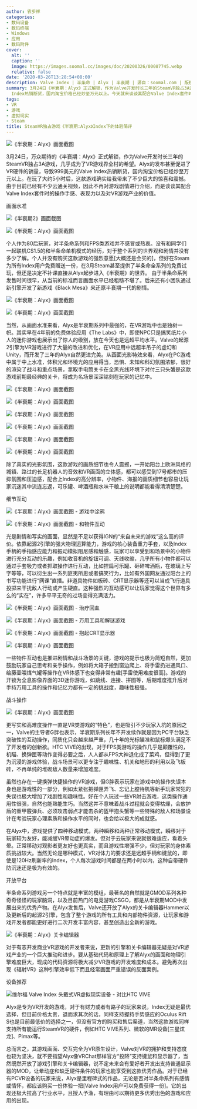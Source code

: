 ```yaml
---
author: 农步祥
categories:
- 数码设备
- 数码终端
- Windows
- 应用
- 数码附件
cover:
  alt: ''
  caption: ''
  image: https://images.soomal.cc/images/doc/20200326/00087745.webp
  relative: false
date: '2020-03-26T13:28:54+08:00'
description: Valve Index | 半条命 | Alyx | 半衰期 | 源自：soomal.com | 版权：原创 |  平均/总评分：10.00/100
summary: 3月24日《半衰期：Alyx》正式解锁，作为Valve开发时长三年的SteamVR独占3A游戏，几乎成为了VR游戏界全村的希望。Alyx的发布甚至促进了VR硬件的销量，导致999美元的Valve
  Index热销断货，国内淘宝价格已经炒至万元以上。今天就来谈谈其配合Valve Index套件时的操作手感、表现力以及对VR游戏产业的价值。
tags:
- VR
- 游戏
- 虚拟现实
- Steam
title: SteamVR独占游戏《半衰期:Alyx》Index下的体验简评
---
```


![《半衰期：Alyx》画面截图](https://images.soomal.cc/images/doc/20200326/00087763.webp)



3月24日，万众期待的《半衰期：Alyx》正式解锁，作为Valve开发时长三年的SteamVR独占3A游戏，几乎成为了VR游戏界全村的希望。Alyx的发布甚至促进了VR硬件的销量，导致999美元的Valve Index热销断货，国内淘宝价格已经炒至万元以上。在玩了大约5小时后，这款游戏确实给我带来了不少巨大的惊喜和震撼。由于目前已经有不少云通关视频，因此不再对游戏剧情进行介绍，而是谈谈其配合Valve Index套件时的操作手感、表现力以及对VR游戏产业的价值。



画面水准



![《半衰期2》画面截图](https://images.soomal.cc/images/doc/20200326/00087746_01.webp)



![《半衰期：Alyx》画面截图](https://images.soomal.cc/images/doc/20200326/00087747_01.webp)



个人作为80后玩家，对半条命系列和FPS类游戏并不感冒或热衷。没有和同学们一起联机CS1.5的和半条命单机模式的经历，对于整个系列的世界观和剧情并没有多少了解。个人并没有购买这款游戏的强烈意愿[大概还是会买的]，但好在Steam为所有Index用户免费赠送一份，在3月Steam甚至提供了半条命全系列的免费试玩，但还是决定不补课直接从Alyx起步进入《半衰期》的世界。 由于半条命系列发售时间很早，从当前的标准而言画面水平已经粗糙不堪了。后来还有小团队通过新引擎开发了新游戏《Black Mesa》来还原半衰期一代的剧情。



![《半衰期：Alyx》画面截图](https://images.soomal.cc/images/doc/20200326/00087748_01.webp)



![《半衰期：Alyx》画面截图](https://images.soomal.cc/images/doc/20200326/00087749_01.webp)



当然，从画面水准来看，Alyx是半衰期系列中最强的，在VR游戏中也是独树一帜。其实早在4年前的免费体验应用《The Labs》中，即使NPC只是搞笑纸片小人的迷你游戏也展示出了惊人的级别，放在今天也是远超平均水平。Valve的起源2引擎为VR游戏进行了大量的改进和优化，在VR应用中远超半吊子的虚幻和Unity，而开发了三年的Alyx自然更进完美。从画面光影特效来看，Alyx在PC游戏中属于中上水准，体积光和环境光的应用得当，恐惧、未知和科幻氛围浓郁，很好的渲染了战斗和重点场景，拿取手电筒关卡在全黑光线环境下对付三只头蟹是这款游戏前期最经典的关卡，将成为名场景深深铭刻在玩家的记忆中。



![《半衰期：Alyx》画面截图](https://images.soomal.cc/images/doc/20200326/00087750_01.webp)



![《半衰期：Alyx》画面截图](https://images.soomal.cc/images/doc/20200326/00087751_01.webp)



![《半衰期：Alyx》画面截图](https://images.soomal.cc/images/doc/20200326/00087752_01.webp)



![《半衰期：Alyx》画面截图](https://images.soomal.cc/images/doc/20200326/00087753_01.webp)



![《半衰期：Alyx》画面截图](https://images.soomal.cc/images/doc/20200326/00087754_01.webp)



![《半衰期：Alyx》画面截图](https://images.soomal.cc/images/doc/20200326/00087755_01.webp)



除了真实的光影氛围，这款游戏的画质细节也令人震撼，一开始阳台上欧洲风格的城镇、路过的长足机器人的音效和VR画面的立体感，都可以感受到17号都市的压抑氛围和压迫感，配合上Index的高分辨率，小物件、海报的画质细节也容易让玩家沉迷其中流连忘返，可乐罐、啤酒瓶和水味干粮上的说明都能看得清清楚楚。



细节互动



![《半衰期：Alyx》画面截图 - 游戏中涂鸦](https://images.soomal.cc/images/doc/20200326/00087756_01.webp)



![《半衰期：Alyx》画面截图 - 和物件互动](https://images.soomal.cc/images/doc/20200326/00087757_01.webp)



光是剧情和写实的画面，显然是不足以获得IGN的“来自未来的游戏”这么高的评价。依靠起源2引擎的强大物理运算能力，游戏的核心装备重力手套，以及Index手柄的手指感应能力和振动模拟阻尼感和触感，玩家可以享受到和场景中的小物件进行充分互动的乐趣，例如收音机的旋钮可调、天线收缩，几乎所有小物件都可以通过手套吸力或者抓取操作进行互动，比如捏扁可乐罐、砸碎啤酒瓶，在玻璃上写字等等，可以衍生出一系列匪夷所思或者搞笑行为，比如有外国网友通过阳台上的书写功能进行“网课”直播。非道具物件如板砖、CRT显示器等还可以当成飞行道具投掷来干扰敌人行动或产生硬直。这种强烈的互动感可以让玩家觉得这个世界有多么的“实在”，许多平平无奇的过场变得充满活力。



![《半衰期：Alyx》画面截图 - 治疗回血](https://images.soomal.cc/images/doc/20200326/00087758_01.webp)



![《半衰期：Alyx》画面截图 - 万用工具和解谜游戏](https://images.soomal.cc/images/doc/20200326/00087759_01.webp)



![《半衰期：Alyx》画面截图 - 抱起CRT显示器](https://images.soomal.cc/images/doc/20200326/00087765_01.webp)



![《半衰期：Alyx》画面截图](https://images.soomal.cc/images/doc/20200326/00087764_01.webp)



一些物件互动也是推进剧情和战斗场景的关键，游戏的提示也极为简短自然，更加鼓励玩家自己思考和亲手操作，例如将大箱子搬到窗边爬上、将手雷扔进通风口、给藤壶喂煤气罐等操作在VR体感下也变得非常有趣[手雷使用难度很高]。游戏的开锁为全息影像界面的3D迷你游戏，如跳线、连接、拼图等，后期难度推升后对手持万用工具的操作和记忆力都有一定的挑战度，趣味性极强。



战斗操作



![《半衰期：Alyx》画面截图](https://images.soomal.cc/images/doc/20200326/00087761.webp)



更写实和高难度操作一直是VR类游戏的“特色”，也是吸引不少玩家入坑的原因之一，Valve的主导者G胖也表示，半衰期系列长年不开发续作就是因为PC平台缺乏突破性的互动操作，同质化只会越来越严重，几十年的光标瞄准和鼠标爆头满足不了开发者的创新欲。HTC VIVE的出现，对于FPS类游戏的操作几乎是颠覆性的，机瞄、换弹匣等动作变得必要之后，人人都从FPS大神退化成了菜鸡，但得到了更为沉浸的游戏体验，战斗场景可以更专注于趣味性、机关和地形的利用以及飞板砖，不再单纯的堆砌敌人数量来增加难度。



虽然也存在一键换弹快捷操作的VR游戏，但G胖表示玩家在游戏中的操作失误本身也是游戏性的一部分，例如太紧张把弹匣弄飞、忘记上膛待机等新手玩家常犯的失误也极大增加了戏剧性和趣味性。好在个人玩过一些VR射击游戏，这类操作通用性很强，自然也能熟能生巧。当然这并不意味着战斗过程就会变得枯燥，会放护盾的重甲霰弹兵、必须攻击弱点才能击杀的盔甲抱头蟹等一些特殊的敌人和场景设计在考验玩家心理素质和操作水平的同时，也会给以极大的成就感。



在Alyx中，游戏提供了四种移动模式，两种瞬移和两种正常移动模式，瞬移对于玩家较为友好，能减缓VR晕动症的爆发。但对于云玩家来说就很难适应，看着头晕。正常移动对观影者更友好也更真实，而且游戏性增强不少，但对玩家的身体素质挑战较大。当然无论是哪种模式，VR对体力的要求还是远超手柄和键鼠的，即使是120Hz刷新率的Index，个人每次游戏时间都是在两小时以内，这种自带硬件防沉迷还是极为有效的。



开放平台



半条命系列游戏另一个特点就是丰富的模组，最著名的自然就是GMOD系列各种奇奇怪怪的玩家脑洞，以及目前热门的电竞游戏CSGO，都是从半衰期MOD中发展出来的优秀产物。在Alyx发售后，Valve还开放了Alyx的关卡编辑器Hammer以及更新后的起源2引擎，包含了整个游戏的所有工具和内部物件资源，让玩家和游戏开发者都能更好进行二次开发丰富内容，甚至创造出全新的游戏。



![《半衰期：Alyx》关卡编辑器](https://images.soomal.cc/images/doc/20200326/00087760.webp)



对于有志开发商业VR游戏的开发者来说，更新的引擎和关卡编辑器无疑是对VR游戏产业的一个巨大推动和进步。要从基础代码和原理上了解Alyx的画面和物理引擎难度巨大，现成的代码资源将极大减少VR游戏的开发难度和成本。避免再次出现《辐射VR》这种引擎效率低下而且经常画面严重错误的反面案例。



设备推荐



![维尔福 Valve Index 头戴式VR虚拟现实设备 - 对比HTC VIVE](https://images.soomal.cc/images/doc/20190814/00083650.webp)



Alyx是专为VR开发的游戏，对于有财力或者有路子的玩家来说，Index无疑是最优选择，但目前价格太贵，退而求其次的话，同样支持握持手势感应的Oculus Rift S也是目前最低价的选择之一，但没有官方的购买和售后渠道，当然这款游戏同样支持所有能运行SteamVR的硬件，例如HTC VIVE系列、微软的MR设备[三星炫龙]、Pimax等。



总而言之，其游戏画面、交互完全为VR原生设计，Valve对VR的拥护和支持态度也较为坚决，就不要指望Alyx像VRChat那样官方“投降”支持键鼠和显示器了，当然既然开放了游戏引擎和关卡编辑器，说不定未来会有爱好者开发出支持普通显示器的MOD，让晕动症和缺乏硬件条件的玩家也能享受到这款优秀作品。对于已经有PCVR设备的玩家来说，Alyx是里程碑式的作品，无论是否对半条命系列有感情或情怀，都应该购买一份体验一把[Valve Index用户可以免费获得一份]。它的出现还极大拉高了行业水平，且授人予渔，有理由可以期待更多优秀出色的游戏和应用的出现。